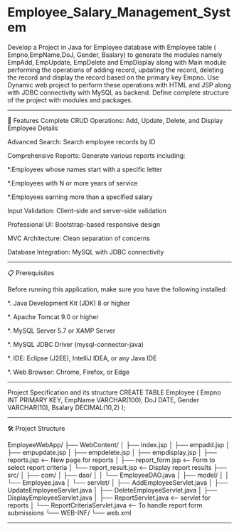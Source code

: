 # Employee_Salary_Management_System

Develop a Project in Java for Employee database with Employee table ( Empno,EmpName,DoJ, Gender, Bsalary) to generate the modules namely EmpAdd, EmpUpdate, EmpDelete and EmpDisplay along with Main module performing the operations of adding record, updating the record, deleting the record and display the record based on the primary key Empno. Use Dynamic web project to perform these operations with HTML and JSP along with JDBC
connectivity with MySQL as backend. Define complete structure of the project with modules and packages.

---------------------------------------------------------------------------------------------------------------------------------------------------------------------------------------------------------------------

🚀 Features
Complete CRUD Operations: Add, Update, Delete, and Display Employee Details

Advanced Search: Search employee records by ID

Comprehensive Reports: Generate various reports including:

  *.Employees whose names start with a specific letter
  
  *.Employees with N or more years of service
  
  *.Employees earning more than a specified salary
  
Input Validation: Client-side and server-side validation

Professional UI: Bootstrap-based responsive design

MVC Architecture: Clean separation of concerns

Database Integration: MySQL with JDBC connectivity

---------------------------------------------------------------------------------------------------------------------------------------------------------------------------------------------------------------------

📋 Prerequisites

Before running this application, make sure you have the following installed:

   *. Java Development Kit (JDK) 8 or higher

   *. Apache Tomcat 9.0 or higher
   
   *. MySQL Server 5.7 or XAMP Server
   
   *. MySQL JDBC Driver (mysql-connector-java)
   
   *. IDE: Eclipse (J2EE), IntelliJ IDEA, or any Java IDE
   
   *. Web Browser: Chrome, Firefox, or Edge

___

Project Specification and its structure
CREATE TABLE Employee (
Empno INT PRIMARY KEY,
EmpName VARCHAR(100),
DoJ DATE,
Gender VARCHAR(10),
Bsalary DECIMAL(10,2)
);

-------------------------------------------------------------------------------------------------------------

🛠️ Project Structure

EmployeeWebApp/
├── WebContent/
│ ├── index.jsp
│ ├── empadd.jsp
│ ├── empupdate.jsp
│ ├── empdelete.jsp
│ ├── empdisplay.jsp
│ ├── reports.jsp <-- New page for reports
│ ├── report_form.jsp <-- Form to select report criteria
│ └── report_result.jsp <-- Display report results
├── src/
│ ├── com/
│ ├── dao/
│ │ └── EmployeeDAO.java
│ ├── model/
│ │ └── Employee.java
│ └── servlet/
│ ├── AddEmployeeServlet.java
│ ├── UpdateEmployeeServlet.java
│ ├── DeleteEmployeeServlet.java
│ ├── DisplayEmployeeServlet.java
│ ├── ReportServlet.java <-- servlet for reports
│ └── ReportCriteriaServlet.java <-- To handle report form submissions
└── WEB-INF/
└── web.xml

------------------------------------------------------------------------------------------------------------------


